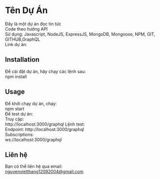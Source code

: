 # Tên Dự Án
Đây là một dự án đọc tin tức   
Code theo hướng API  
Sử dụng: Javascript, NodeJS, ExpressJS, MongoDB, Mongoose, NPM, GIT, GITHUB,GraphQL    
Link dự án: 
## Installation
Để cài đặt dự án, hãy chạy các lệnh sau:  
npm install
## Usage
Để khởi chạy dự án, chạy:  
npm start  
Để test dự án:  
Truy cập:  
http://localhost:3000/graphql
Lệnh test:  
Endpoint:  http://localhost:3000/graphql  
Subscriptions:  
ws://localhost:3000/graphql
## Liên hệ
Bạn có thể liên hệ qua email:  
nguyenvietthang12092004@gmail.com



